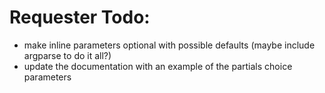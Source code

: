 
# Requester Todo:

- make inline parameters optional with possible defaults (maybe include argparse to do it all?)
- update the documentation with an example of the partials choice parameters

